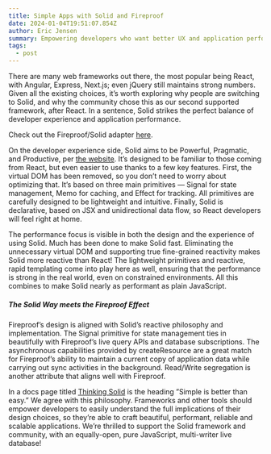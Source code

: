 ```yaml
---
title: Simple Apps with Solid and Fireproof
date: 2024-01-04T19:51:07.854Z
author: Eric Jensen
summary: Empowering developers who want better UX and application performance.
tags:
  - post
---
```

There are many web frameworks out there, the most popular being React, with Angular, Express, Next.js; even jQuery still maintains strong numbers. Given all the existing choices, it’s worth exploring why people are switching to Solid, and why the community chose this as our second supported framework, after React. In a sentence, Solid strikes the perfect balance of developer experience and application performance. 

C﻿heck out the Fireproof/Solid adapter [here](https://github.com/fireproof-storage/fireproof/tree/main/packages/solid-js).

On the developer experience side, Solid aims to be Powerful, Pragmatic, and Productive, per [the website](https://www.solidjs.com/). It’s designed to be familiar to those coming from React, but even easier to use thanks to a few key features. First, the virtual DOM has been removed, so you don’t need to worry about optimizing that. It’s based on three main primitives — Signal for state management, Memo for caching, and Effect for tracking. All primitives are carefully designed to be lightweight and intuitive. Finally, Solid is declarative, based on JSX and unidirectional data flow, so React developers will feel right at home. 

The performance focus is visible in both the design and the experience of using Solid. Much has been done to make Solid fast. Eliminating the unnecessary virtual DOM and supporting true fine-grained reactivity makes Solid more reactive than React! The lightweight primitives and reactive, rapid templating come into play here as well, ensuring that the performance is strong in the real world, even on constrained environments. All this combines to make Solid nearly as performant as plain JavaScript. 

##### The Solid Way meets the Fireproof Effect

Fireproof’s design is aligned with Solid’s reactive philosophy and implementation. The Signal primitive for state management ties in beautifully with Fireproof’s live query APIs and database subscriptions. The asynchronous capabilities provided by createResource are a great match for Fireproof’s ability to maintain a current copy of application data while carrying out sync activities in the background. Read/Write segregation is another attribute that aligns well with Fireproof. 

In a docs page titled [Thinking Solid](https://docs.solidjs.com/guides/foundations/thinking-solid) is the heading ”Simple is better than easy.” We agree with this philosophy. Frameworks and other tools should empower developers to easily understand the full implications of their design choices, so they’re able to craft beautiful, performant, reliable and scalable applications. We’re thrilled to support the Solid framework and community, with an equally-open, pure JavaScript, multi-writer live database!